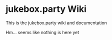 # jukebox.party Wiki

This is the jukebox.party wiki and documentation

Hm... seems like nothing is here yet
